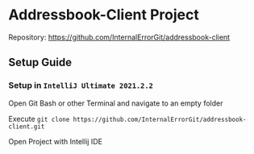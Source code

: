 # Addressbook-Client Project
Repository: https://github.com/InternalErrorGit/addressbook-client
## Setup Guide
### Setup in `IntelliJ Ultimate 2021.2.2`

Open Git Bash or other Terminal and navigate to an empty folder

Execute `git clone https://github.com/InternalErrorGit/addressbook-client.git`

Open Project with Intellij IDE
